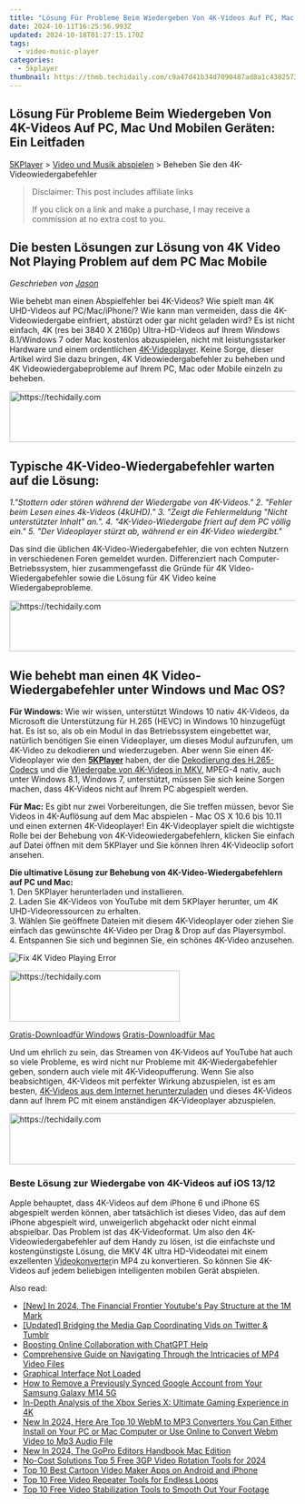```yaml
---
title: "Lösung Für Probleme Beim Wiedergeben Von 4K-Videos Auf PC, Mac Und Mobilen Geräten: Ein Leitfaden"
date: 2024-10-11T16:25:56.993Z
updated: 2024-10-18T01:27:15.170Z
tags:
  - video-music-player
categories:
  - 5kplayer
thumbnail: https://thmb.techidaily.com/c9a47d41b34d7090487ad8a1c43825738349119fb1ee83a9d9a5c2d8f590e22f.jpg
---
```


## Lösung Für Probleme Beim Wiedergeben Von 4K-Videos Auf PC, Mac Und Mobilen Geräten: Ein Leitfaden

[5KPlayer](https://tools.techidaily.com/5kplayer/products/) \> [Video und Musik abspielen](https://tools.techidaily.com/5kplayer/video-music-player/) \> Beheben Sie den 4K-Videowiedergabefehler 

>  Disclaimer: This post includes affiliate links
>
>  If you click on a link and make a purchase, I may receive a commission at no extra cost to you.
>

## Die besten Lösungen zur Lösung von 4K Video Not Playing Problem auf dem PC Mac Mobile

 _Geschrieben von [Jason](https://www.quora.com/profile/Jason-Copper-1)_

Wie behebt man einen Abspielfehler bei 4K-Videos? Wie spielt man 4K UHD-Videos auf PC/Mac/iPhone/? Wie kann man vermeiden, dass die 4K-Videowiedergabe einfriert, abstürzt oder gar nicht geladen wird? Es ist nicht einfach, 4K (res bei 3840 X 2160p) Ultra-HD-Videos auf Ihrem Windows 8.1/Windows 7 oder Mac kostenlos abzuspielen, nicht mit leistungsstarker Hardware und einem ordentlichen [4K-Videoplayer](https://tools.techidaily.com/5kplayer/video-music-player/). Keine Sorge, dieser Artikel wird Sie dazu bringen, 4K Videowiedergabefehler zu beheben und 4K Videowiedergabeprobleme auf Ihrem PC, Mac oder Mobile einzeln zu beheben. 

<!-- affiliate ads begin -->
<a href="https://appsumo.8odi.net/c/5597632/2151859/7443" target="_top" id="2151859">
  <img src="//a.impactradius-go.com/display-ad/7443-2151859" border="0" alt="https://techidaily.com" width="728" height="90"/>
</a>
<img height="0" width="0" src="https://appsumo.8odi.net/i/5597632/2151859/7443" style="position:absolute;visibility:hidden;" border="0" />
<!-- affiliate ads end -->

##  Typische 4K-Video-Wiedergabefehler warten auf die Lösung:

_1."Stottern oder stören während der Wiedergabe von 4K-Videos."_ 
_2\. "Fehler beim Lesen eines 4k-Videos (4kUHD)."_ 
_3\. "Zeigt die Fehlermeldung "Nicht unterstützter Inhalt" an."._ 
_4\. "4K-Video-Wiedergabe friert auf dem PC völlig ein."_ 
_5\. "Der Videoplayer stürzt ab, während er ein 4K-Video wiedergibt."_ 

Das sind die üblichen 4K-Video-Wiedergabefehler, die von echten Nutzern in verschiedenen Foren gemeldet wurden. Differenziert nach Computer-Betriebssystem, hier zusammengefasst die Gründe für 4K Video-Wiedergabefehler sowie die Lösung für 4K Video keine Wiedergabeprobleme. 

<!-- affiliate ads begin -->
<a href="https://appsumo.8odi.net/c/5597632/2123730/7443" target="_top" id="2123730">
  <img src="//a.impactradius-go.com/display-ad/7443-2123730" border="0" alt="https://techidaily.com" width="728" height="90"/>
</a>
<img height="0" width="0" src="https://appsumo.8odi.net/i/5597632/2123730/7443" style="position:absolute;visibility:hidden;" border="0" />
<!-- affiliate ads end -->

## Wie behebt man einen 4K Video-Wiedergabefehler unter Windows und Mac OS?

**Für Windows:**  Wie wir wissen, unterstützt Windows 10 nativ 4K-Videos, da Microsoft die Unterstützung für H.265 (HEVC) in Windows 10 hinzugefügt hat. Es ist so, als ob ein Modul in das Betriebssystem eingebettet war, natürlich benötigen Sie einen Videoplayer, um dieses Modul aufzurufen, um 4K-Video zu dekodieren und wiederzugeben. Aber wenn Sie einen 4K-Videoplayer wie den [**5KPlayer**](https://tools.techidaily.com/5kplayer/products/) haben, der die [Dekodierung des H.265-Codecs](https://tools.techidaily.com/5kplayer/video-music-player/) und die [Wiedergabe von 4K-Videos in MKV](https://tools.techidaily.com/5kplayer/video-music-player/), MPEG-4 nativ, auch unter Windows 8.1, Windows 7, unterstützt, müssen Sie sich keine Sorgen machen, dass 4K-Videos nicht auf Ihrem PC abgespielt werden. 

**Für Mac:**  Es gibt nur zwei Vorbereitungen, die Sie treffen müssen, bevor Sie Videos in 4K-Auflösung auf dem Mac abspielen - Mac OS X 10.6 bis 10.11 und einen externen 4K-Videoplayer! Ein 4K-Videoplayer spielt die wichtigste Rolle bei der Behebung von 4K-Videowiedergabefehlern, klicken Sie einfach auf Datei öffnen mit dem 5KPlayer und Sie können Ihren 4K-Videoclip sofort ansehen. 

**Die ultimative Lösung zur Behebung von 4K-Video-Wiedergabefehlern auf PC und Mac:**   
1\. Den 5KPlayer herunterladen und installieren.   
2\. Laden Sie 4K-Videos von YouTube mit dem 5KPlayer herunter, um 4K UHD-Videoressourcen zu erhalten.   
3\. Wählen Sie geöffnete Dateien mit diesem 4K-Videoplayer oder ziehen Sie einfach das gewünschte 4K-Video per Drag & Drop auf das Playersymbol.   
4\. Entspannen Sie sich und beginnen Sie, ein schönes 4K-Video anzusehen. 

![Fix 4K Video Playing Error](https://www.5kplayer.com/video-music-player-de/../youtube-download/img/play-4k.jpg)

<!-- affiliate ads begin -->
<a href="https://malaysia-healthcare-travel-council.pxf.io/c/5597632/1557742/17382" target="_top" id="1557742">
  <img src="//a.impactradius-go.com/display-ad/17382-1557742" border="0" alt="https://techidaily.com" width="300" height="90"/>
</a>
<img height="0" width="0" src="https://malaysia-healthcare-travel-council.pxf.io/i/5597632/1557742/17382" style="position:absolute;visibility:hidden;" border="0" />
<!-- affiliate ads end -->

[Gratis-Downloadfür Windows](https://tools.techidaily.com/5kplayer/products/) [Gratis-Downloadfür Mac](https://tools.techidaily.com/5kplayer/products/) 

Und um ehrlich zu sein, das Streamen von 4K-Videos auf YouTube hat auch so viele Probleme, es wird nicht nur Probleme mit 4K-Wiedergabefehler geben, sondern auch viele mit 4K-Videopufferung. Wenn Sie also beabsichtigen, 4K-Videos mit perfekter Wirkung abzuspielen, ist es am besten, [4K-Videos aus dem Internet herunterzuladen](https://tools.techidaily.com/5kplayer/youtube-download/) und dieses 4K-Videos dann auf Ihrem PC mit einem anständigen 4K-Videoplayer abzuspielen. 

<!-- affiliate ads begin -->
<a href="https://ephamedtechinc.pxf.io/c/5597632/2130529/26400" target="_top" id="2130529">
  <img src="//a.impactradius-go.com/display-ad/26400-2130529" border="0" alt="https://techidaily.com" width="728" height="90"/>
</a>
<img height="0" width="0" src="https://ephamedtechinc.pxf.io/i/5597632/2130529/26400" style="position:absolute;visibility:hidden;" border="0" />
<!-- affiliate ads end -->

### **Beste Lösung zur Wiedergabe von 4K-Videos auf iOS 13/12**

Apple behauptet, dass 4K-Videos auf dem iPhone 6 und iPhone 6S abgespielt werden können, aber tatsächlich ist dieses Video, das auf dem iPhone abgespielt wird, unweigerlich abgehackt oder nicht einmal abspielbar. Das Problem ist das 4K-Videoformat. Um also den 4K-Videowiedergabefehler auf dem Handy zu lösen, ist die einfachste und kostengünstigste Lösung, die MKV 4K ultra HD-Videodatei mit einem exzellenten [Videokonverter](https://tools.techidaily.com/5kplayer/products/)in MP4 zu konvertieren. So können Sie 4K-Videos auf jedem beliebigen intelligenten mobilen Gerät abspielen.

<ins class="adsbygoogle"
     style="display:block"
     data-ad-format="autorelaxed"
     data-ad-client="ca-pub-7571918770474297"
     data-ad-slot="1223367746"></ins>

<ins class="adsbygoogle"
     style="display:block"
     data-ad-client="ca-pub-7571918770474297"
     data-ad-slot="8358498916"
     data-ad-format="auto"
     data-full-width-responsive="true"></ins>

<span class="atpl-alsoreadstyle">Also read:</span>
<div><ul>
<li><a href="https://youtube-blog.techidaily.com/n-2024-the-financial-frontier-youtubes-pay-structure-at-the-1m-mark/"><u>[New] In 2024, The Financial Frontier Youtube's Pay Structure at the 1M Mark</u></a></li>
<li><a href="https://twitter-videos.techidaily.com/updated-bridging-the-media-gap-coordinating-vids-on-twitter-and-tumblr/"><u>[Updated] Bridging the Media Gap Coordinating Vids on Twitter & Tumblr</u></a></li>
<li><a href="https://tech-savvy.techidaily.com/boosting-online-collaboration-with-chatgpt-help/"><u>Boosting Online Collaboration with ChatGPT Help</u></a></li>
<li><a href="https://win-premium.techidaily.com/comprehensive-guide-on-navigating-through-the-intricacies-of-mp4-video-files/"><u>Comprehensive Guide on Navigating Through the Intricacies of MP4 Video Files</u></a></li>
<li><a href="https://graphic-issues.techidaily.com/graphical-interface-not-loaded/"><u>Graphical Interface Not Loaded</u></a></li>
<li><a href="https://android-unlock.techidaily.com/how-to-remove-a-previously-synced-google-account-from-your-samsung-galaxy-m14-5g-by-drfone-android/"><u>How to Remove a Previously Synced Google Account from Your Samsung Galaxy M14 5G</u></a></li>
<li><a href="https://buynow-tips.techidaily.com/in-depth-analysis-of-the-xbox-series-x-ultimate-gaming-experience-in-4k/"><u>In-Depth Analysis of the Xbox Series X: Ultimate Gaming Experience in 4K</u></a></li>
<li><a href="https://video-creation-software.techidaily.com/new-in-2024-here-are-top-10-webm-to-mp3-converters-you-can-either-install-on-your-pc-or-mac-computer-or-use-online-to-convert-webm-video-to-mp3-audio-file.m/"><u>New In 2024, Here Are Top 10 WebM to MP3 Converters You Can Either Install on Your PC or Mac Computer or Use Online to Convert Webm Video to Mp3 Audio File</u></a></li>
<li><a href="https://video-creation-software.techidaily.com/new-in-2024-the-gopro-editors-handbook-mac-edition/"><u>New In 2024, The GoPro Editors Handbook Mac Edition</u></a></li>
<li><a href="https://video-creation-software.techidaily.com/no-cost-solutions-top-5-free-3gp-video-rotation-tools-for-2024/"><u>No-Cost Solutions Top 5 Free 3GP Video Rotation Tools for 2024</u></a></li>
<li><a href="https://video-creation-software.techidaily.com/top-10-best-cartoon-video-maker-apps-on-android-and-iphone/"><u>Top 10 Best Cartoon Video Maker Apps on Android and iPhone</u></a></li>
<li><a href="https://video-creation-software.techidaily.com/top-10-free-video-repeater-tools-for-endless-loops/"><u>Top 10 Free Video Repeater Tools for Endless Loops</u></a></li>
<li><a href="https://video-creation-software.techidaily.com/top-10-free-video-stabilization-tools-to-smooth-out-your-footage/"><u>Top 10 Free Video Stabilization Tools to Smooth Out Your Footage</u></a></li>
</ul></div>

